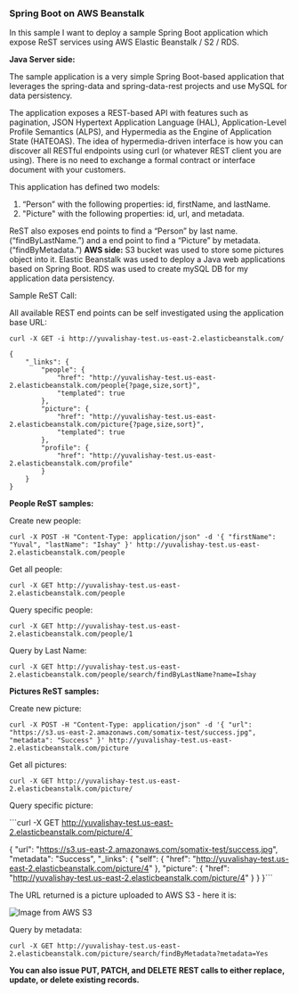 
### Spring Boot on AWS Beanstalk

In this sample I want to deploy a sample Spring Boot application which expose ReST services using AWS Elastic Beanstalk / S2 / RDS.

**Java Server side:**

The sample application is a very simple Spring Boot-based application that leverages the spring-data and spring-data-rest projects and use MySQL for data persistency. 

The application exposes a REST-based API with features such as pagination, JSON Hypertext Application Language (HAL), Application-Level Profile Semantics (ALPS), and Hypermedia as the Engine of Application State (HATEOAS). 
The idea of hypermedia-driven interface is how you can discover all RESTful endpoints using curl (or whatever REST client you are using). There is no need to exchange a formal contract or interface document with your customers.

This application has defined two models:
1. “Person” with the following properties: id, firstName, and lastName.
2. "Picture" with the following properties: id, url, and metadata.

ReST also exposes end points to find a “Person” by last name.(“findByLastName.”) and a end point to find a “Picture” by metadata. (“findByMetadata.”)
**AWS side:**
S3 bucket was used to store some pictures object into it.
Elastic Beanstalk was used to deploy a Java web applications based on Spring Boot.
RDS was used to create mySQL DB for my application data persistency.


Sample ReST Call:

All available REST end points can be self investigated using the application base URL:
```
curl -X GET -i http://yuvalishay-test.us-east-2.elasticbeanstalk.com/

{
    "_links": {
        "people": {
            "href": "http://yuvalishay-test.us-east-2.elasticbeanstalk.com/people{?page,size,sort}",
            "templated": true
        },
        "picture": {
            "href": "http://yuvalishay-test.us-east-2.elasticbeanstalk.com/picture{?page,size,sort}",
            "templated": true
        },
        "profile": {
            "href": "http://yuvalishay-test.us-east-2.elasticbeanstalk.com/profile"
        }
    }
}

```

**People ReST samples:**

Create new people:

`curl -X POST -H "Content-Type: application/json" -d '{ "firstName": "Yuval", "lastName": "Ishay" }' http://yuvalishay-test.us-east-2.elasticbeanstalk.com/people`

Get all people:

`curl -X GET http://yuvalishay-test.us-east-2.elasticbeanstalk.com/people`

Query specific people:

`curl -X GET http://yuvalishay-test.us-east-2.elasticbeanstalk.com/people/1`

Query by Last Name:

`curl -X GET http://yuvalishay-test.us-east-2.elasticbeanstalk.com/people/search/findByLastName?name=Ishay`

**Pictures ReST samples:**

Create new picture:

`curl -X POST -H "Content-Type: application/json" -d '{ "url": "https://s3.us-east-2.amazonaws.com/somatix-test/success.jpg", "metadata": "Success" }' http://yuvalishay-test.us-east-2.elasticbeanstalk.com/picture`

Get all pictures:

`curl -X GET http://yuvalishay-test.us-east-2.elasticbeanstalk.com/picture/`

Query specific picture:

```curl -X GET http://yuvalishay-test.us-east-2.elasticbeanstalk.com/picture/4`


{
    "url": "https://s3.us-east-2.amazonaws.com/somatix-test/success.jpg",
    "metadata": "Success",
    "_links": {
        "self": {
            "href": "http://yuvalishay-test.us-east-2.elasticbeanstalk.com/picture/4"
        },
        "picture": {
            "href": "http://yuvalishay-test.us-east-2.elasticbeanstalk.com/picture/4"
        }
    }
}```

The URL returned is a picture uploaded to AWS S3 - here it is:

![Image from AWS S3](https://s3.us-east-2.amazonaws.com/somatix-test/success.jpg)

Query by metadata:

`curl -X GET http://yuvalishay-test.us-east-2.elasticbeanstalk.com/picture/search/findByMetadata?metadata=Yes`

**You can also issue PUT, PATCH, and DELETE REST calls to either replace, update, or delete existing records.**



